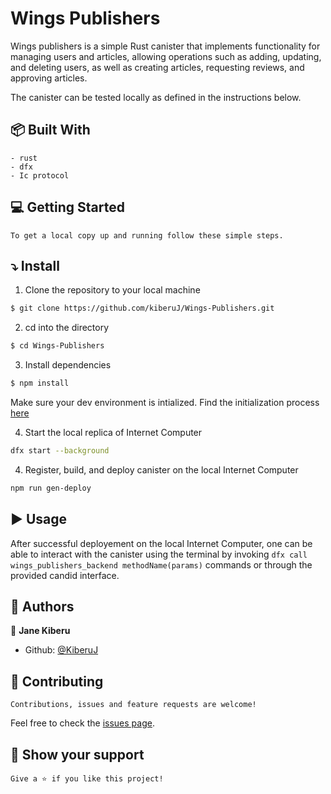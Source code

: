 # Wings Publishers

Wings publishers is a simple Rust canister that implements functionality for managing users and articles, allowing operations such as adding, updating, and deleting users, as well as creating articles, requesting reviews, and approving articles.

The canister can be tested locally as defined in the instructions below.

## :package: Built With

    - rust
    - dfx
    - Ic protocol

## :computer: Getting Started

    To get a local copy up and running follow these simple steps.

## :arrow_heading_down: Install

1. Clone the repository to your local machine

```sh
$ git clone https://github.com/kiberuJ/Wings-Publishers.git
```

2. cd into the directory

```sh
$ cd Wings-Publishers
```

3. Install dependencies
```sh
$ npm install
```
Make sure your dev environment is intialized. Find the initialization process [here](https://internetcomputer.org/docs/current/developer-docs/backend/rust/dev-env)

4. Start the local replica of Internet Computer

```sh
dfx start --background
```

4. Register, build, and deploy canister on the local Internet Computer

```sh
npm run gen-deploy
```

## :arrow_forward: Usage

After successful deployement on the local Internet Computer, one can be able to interact with the canister using the terminal by invoking `dfx call wings_publishers_backend methodName(params)` commands or through the provided candid interface.

## :busts_in_silhouette: Authors

👤 **Jane Kiberu**

- Github: [@KiberuJ](https://github.com/kiberuJ)

## 🤝 Contributing

    Contributions, issues and feature requests are welcome!

Feel free to check the [issues page](../../issues).

## :star2: Show your support

    Give a ⭐️ if you like this project!

